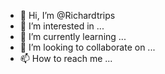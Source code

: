 - 👋 Hi, I’m @Richardtrips
- 👀 I’m interested in ...
- 🌱 I’m currently learning ...
- 💞️ I’m looking to collaborate on ...
- 📫 How to reach me ...

<!---
Richardtrips/Richardtrips is a ✨ special ✨ repository because its `README.md` (this file) appears on your GitHub profile.
You can click the Preview link to take a look at your changes.
--->
